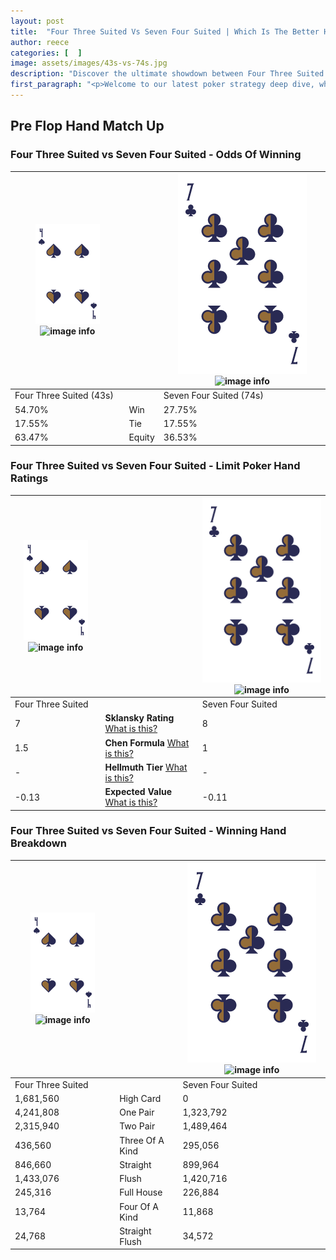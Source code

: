 ```yaml
---
layout: post
title:  "Four Three Suited Vs Seven Four Suited | Which Is The Better Hand In Poker? A Complete Guide"
author: reece
categories: [  ]
image: assets/images/43s-vs-74s.jpg
description: "Discover the ultimate showdown between Four Three Suited and Seven Four Suited in poker! Uncover the odds, strategies, and scenarios where one hand triumphs over the other. Get ready to up your poker game with this thrilling analysis."
first_paragraph: "<p>Welcome to our latest poker strategy deep dive, where we're pitting two distinct hands against each other in a high-stakes showdown: Four Three Suited vs Seven Four Suited.</p><p>In the dynamic world of poker, every decision counts, and knowing which hand holds the upper hand is key to your success at the table.</p><p>In this article, we'll dissect these two hands, explore the scenarios where one dominates the other, and equip you with the knowledge to make strategic choices that can tip the odds in your favor.</p><p>Get ready to unravel the intriguing dynamics of these poker hands and elevate your game to new heights.</p>"
---
```




[comment]: # (sp0)

## Pre Flop Hand Match Up

<div class="table hand-ratings" markdown="1"> 



### Four Three Suited vs Seven Four Suited - Odds Of Winning


    
| ![image info](assets/images/hand1/4.png) ![image info](assets/images/hand1/3s.png) |  | ![image info](assets/images/hand2/7.png) ![image info](assets/images/hand2/4s.png) |
| -------- | -------- | -------- |
| Four Three Suited (43s) |  | Seven Four Suited (74s) |
| 54.70% | Win | 27.75% |
| 17.55% | Tie | 17.55% |
| 63.47% | Equity | 36.53% |




[comment]: # (sp1)



### Four Three Suited vs Seven Four Suited - Limit Poker Hand Ratings


    
| ![image info](assets/images/hand1/4.png) ![image info](assets/images/hand1/3s.png) |  | ![image info](assets/images/hand2/7.png) ![image info](assets/images/hand2/4s.png) |
| -------- | -------- | -------- |
| Four Three Suited |  | Seven Four Suited |
| 7 | **Sklansky Rating** [What is this?](/sklansky-rating-explained) | 8 |
| 1.5 | **Chen Formula** [What is this?](/chen-formula-explained) | 1 |
| - | **Hellmuth Tier** [What is this?](/Hellmuth-tier-explained) | - |
| -0.13 | **Expected Value** [What is this?](/expected-value-explained) | -0.11 |




[comment]: # (sp2)



### Four Three Suited vs Seven Four Suited - Winning Hand Breakdown


    
| ![image info](assets/images/hand1/4.png) ![image info](assets/images/hand1/3s.png) |  | ![image info](assets/images/hand2/7.png) ![image info](assets/images/hand2/4s.png) |
| -------- | -------- | -------- |
| Four Three Suited |  | Seven Four Suited |
| 1,681,560 | High Card | 0 |
| 4,241,808 | One Pair | 1,323,792 |
| 2,315,940 | Two Pair | 1,489,464 |
| 436,560 | Three Of A Kind | 295,056 |
| 846,660 | Straight | 899,964 |
| 1,433,076 | Flush | 1,420,716 |
| 245,316 | Full House | 226,884 |
| 13,764 | Four Of A Kind | 11,868 |
| 24,768 | Straight Flush | 34,572 |




[comment]: # (sp3)



</div>

[comment]: # (sp4)



[comment]: # (sp5)


